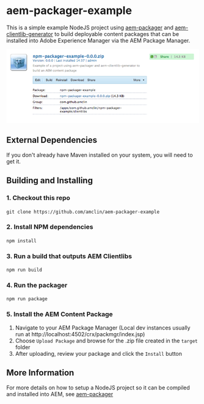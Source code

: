 # aem-packager-example
This is a simple example NodeJS project using [aem-packager](https://www.npmjs.com/package/aem-packager) and [aem-clientlib-generator](https://www.npmjs.com/package/aem-clientlib-generator) to build deployable content packages that can be installed into Adobe Experience Manager via the AEM Package Manager.

![Installed AEM Package](docs/installed-package.png)

## External Dependencies
If you don't already have Maven installed on your system, you will need to get it.

## Building and Installing
### 1. Checkout this repo
`git clone https://github.com/amclin/aem-packager-example`

### 2. Install NPM dependencies
`npm install`

### 3. Run a build that outputs AEM Clientlibs
`npm run build`

### 4. Run the packager
`npm run package`

### 5. Install the AEM Content Package
  1. Navigate to your AEM Package Manager (Local dev instances usually run at http://localhost:4502/crx/packmgr/index.jsp)
  2. Choose `Upload Package` and browse for the .zip file created in the `target` folder
  3. After uploading, review your package and click the `Install` button

## More Information
For more details on how to setup a NodeJS project so it can be compiled and installed into AEM, see [aem-packager](https://github.com/amclin/aem-packager)
